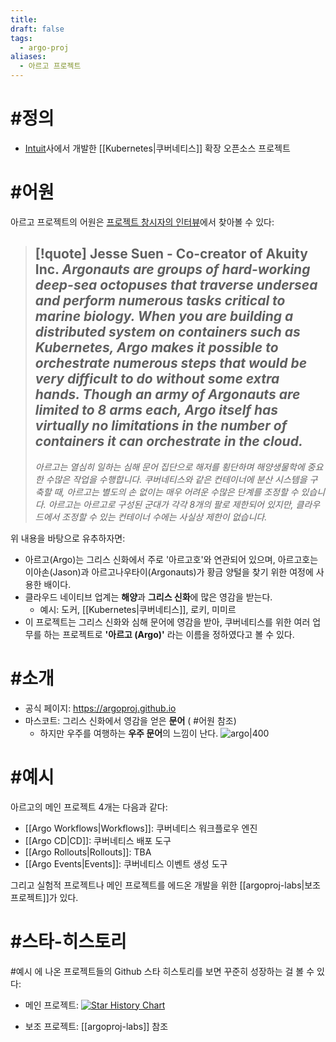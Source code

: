 ```yaml
---
title: 
draft: false
tags:
  - argo-proj
aliases:
  - 아르고 프로젝트
---
```

# #정의
- [Intuit](https://www.intuit.com/careers/teams/software-engineering)사에서 개발한 [[Kubernetes|쿠버네티스]] 확장 오픈소스 프로젝트




# #어원
아르고 프로젝트의 어원은 [프로젝트 창시자의 인터뷰](https://www.decibel.vc/articles/akuity-setting-sail-with-argo-for-every-cloud-native-journey)에서 찾아볼 수 있다:

> [!quote] Jesse Suen - Co-creator of Akuity Inc.
> *Argonauts are groups of hard-working deep-sea octopuses that traverse undersea and perform numerous tasks critical to marine biology. When you are building a distributed system on containers such as Kubernetes, Argo makes it possible to orchestrate numerous steps that would be very difficult to do without some extra hands. Though an army of Argonauts are limited to 8 arms each, Argo itself has virtually no limitations in the number of containers it can orchestrate in the cloud.*
> ---
> *아르고는 열심히 일하는 심해 문어 집단으로 해저를 횡단하며 해양생물학에 중요한 수많은 작업을 수행합니다. 쿠버네티스와 같은 컨테이너에 분산 시스템을 구축할 때, 아르고는 별도의 손 없이는 매우 어려운 수많은 단계를 조정할 수 있습니다. 아르고는 아르고로 구성된 군대가 각각 8개의 팔로 제한되어 있지만, 클라우드에서 조정할 수 있는 컨테이너 수에는 사실상 제한이 없습니다.*

위 내용을 바탕으로 유추하자면:

- 아르고(Argo)는 그리스 신화에서 주로 '아르고호'와 연관되어 있으며, 아르고호는 이아손(Jason)과 아르고나우타이(Argonauts)가 황금 양털을 찾기 위한 여정에 사용한 배이다.
- 클라우드 네이티브 업계는 **해양**과 **그리스 신화**에 많은 영감을 받는다.
	- 예시: 도커, [[Kubernetes|쿠버네티스]], 로키, 미미르
- 이 프로젝트는 그리스 신화와 심해 문어에 영감을 받아, 쿠버네티스를 위한 여러 업무를 하는 프로젝트로 **'아르고 (Argo)'** 라는 이름을 정하였다고 볼 수 있다.




# #소개
- 공식 페이지: https://argoproj.github.io
- 마스코트: 그리스 신화에서 영감을 얻은 **문어** ( #어원 참조)
	- 하지만 우주를 여행하는 **우주 문어**의 느낌이 난다.
    ![argo|400](https://argoproj.github.io/static/7e59aa017f9653a5d9d22e86fe7f83bb/93d75/gitops-cd.png)




# #예시
아르고의 메인 프로젝트 4개는 다음과 같다:

- [[Argo Workflows|Workflows]]: 쿠버네티스 워크플로우 엔진
- [[Argo CD|CD]]: 쿠버네티스 배포 도구
- [[Argo Rollouts|Rollouts]]: TBA
- [[Argo Events|Events]]: 쿠버네티스 이벤트 생성 도구

그리고 실험적 프로젝트나 메인 프로젝트를 에드온 개발을 위한 [[argoproj-labs|보조 프로젝트]]가 있다.



# #스타-히스토리
#예시 에 나온 프로젝트들의 Github 스타 히스토리를 보면 꾸준히 성장하는 걸 볼 수 있다:

- 메인 프로젝트:
[![Star History Chart](https://api.star-history.com/svg?repos=argoproj/argo-workflows,argoproj/argo-cd,argoproj/argo-rollouts,argoproj/argo-events&type=Date)](https://star-history.com/#argoproj/argo-workflows&argoproj/argo-cd&argoproj/argo-rollouts&argoproj/argo-events&Date)

- 보조 프로젝트: [[argoproj-labs]] 참조
